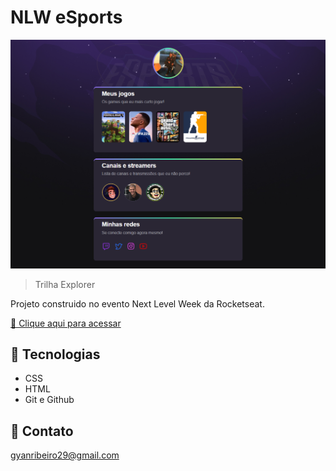 # NLW eSports

![preview](./.github/preview1.png)

> Trilha Explorer

Projeto construido no evento Next Level Week da Rocketseat.

[🔗 Clique aqui para acessar](https://GyanRibeiro.github.io/nlwprojeto)


## 🔧 Tecnologias

- CSS
- HTML
- Git e Github

## 📩 Contato

gyanribeiro29@gmail.com